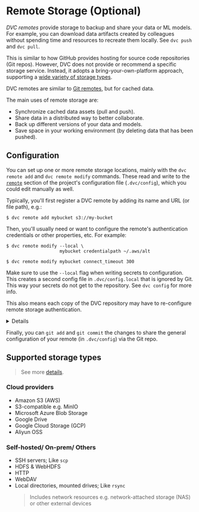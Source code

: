 # Remote Storage (Optional)

_DVC remotes_ provide storage to backup and share your data or ML models. For
example, you can download data artifacts created by colleagues without spending
time and resources to recreate them locally. See `dvc push` and `dvc pull`.

This is similar to how GitHub provides hosting for source code repositories (Git
repos). However, DVC does not provide or recommend a specific storage service.
Instead, it adopts a bring-your-own-platform approach, supporting a
[wide variety of storage types](#supported-storage-types).

<admon type="info">

DVC remotes are similar to [Git remotes], but for <abbr>cached</abbr> data.

[git remotes]: https://git-scm.com/book/en/v2/Git-Basics-Working-with-Remotes

</admon>

The main uses of remote storage are:

- Synchronize <abbr>cached</abbr> data assets (pull and push).
- Share data in a distributed way to better collaborate.
- Back up different versions of your data and models.
- Save space in your working environment (by deleting data that has been
  pushed).

## Configuration

You can set up one or more remote storage locations, mainly with the
`dvc remote add` and `dvc remote modify` commands. These read and write to the
[`remote`] section of the project's configuration file (`.dvc/config`), which
you could edit manually as well.

Typically, you'll first register a DVC remote by adding its name and URL (or
file path), e.g.:

```cli
$ dvc remote add mybucket s3://my-bucket
```

Then, you'll usually need or want to configure the remote's authentication
credentials or other properties, etc. For example:

```cli
$ dvc remote modify --local \
                    mybucket credentialpath ~/.aws/alt

$ dvc remote modify mybucket connect_timeout 300
```

<admon type="warn">

Make sure to use the `--local` flag when writing secrets to configuration. This
creates a second config file in `.dvc/config.local` that is ignored by Git. This
way your secrets do not get to the repository. See `dvc config` for more info.

This also means each copy of the <abbr>DVC repository</abbr> may have to
re-configure remote storage authentication.

</admon>

<details>

### Click to see the resulting config files.

```ini
# .dvc/config
['remote "mybucket"']
    url = s3://my-bucket
    connect_timeout = 300
```

```ini
# .dvc/config.local
['remote "mybucket"']
    credentialpath = ~/.aws/alt
```

```ini
# .gitignore
.dvc/config.local
```

</details>

Finally, you can `git add` and `git commit` the changes to share the general
configuration of your remote (in `.dvc/config`) via the Git repo.

[`remote`]: /doc/command-reference/config#remote

## Supported storage types

> See more [details](/doc/command-reference/remote/add#supported-storage-types).

### Cloud providers

- Amazon S3 (AWS)
- S3-compatible e.g. MinIO
- Microsoft Azure Blob Storage
- Google Drive
- Google Cloud Storage (GCP)
- Aliyun OSS

### Self-hosted/ On-prem/ Others

- SSH servers; Like `scp`
- HDFS & WebHDFS
- HTTP
- WebDAV
- Local directories, mounted drives; Like `rsync`
  > Includes network resources e.g. network-attached storage (NAS) or other
  > external devices
